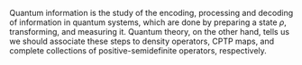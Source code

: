 Quantum information is the study of the encoding, processing and decoding of information in quantum systems, which are done by preparing a state $\rho$, transforming, and measuring it. Quantum theory, on the other hand, tells us we should associate these steps to density operators, CPTP maps, and complete collections of positive-semidefinite operators, respectively.